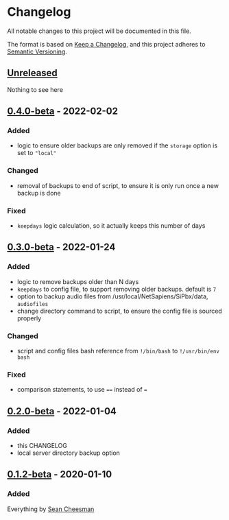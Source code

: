 # Changelog

All notable changes to this project will be documented in this file.

The format is based on [Keep a Changelog](https://keepachangelog.com/en/1.0.0/),
and this project adheres to [Semantic Versioning](https://semver.org/spec/v2.0.0.html).

## [Unreleased]

Nothing to see here

## [0.4.0-beta] - 2022-02-02

### Added

- logic to ensure older backups are only removed if the `storage` option is set to `"local"`

### Changed

- removal of backups to end of script, to ensure it is only run once a new backup is done

### Fixed

- `keepdays` logic calculation, so it actually keeps this number of days

## [0.3.0-beta] - 2022-01-24

### Added

- logic to remove backups older than N days
- `keepdays` to config file, to support removing older backups. default is `7`
- option to backup audio files from /usr/local/NetSapiens/SiPbx/data, `audiofiles`
- change directory command to script, to ensure the config file is sourced properly

### Changed

- script and config files bash reference from `!/bin/bash` to `!/usr/bin/env bash`

### Fixed

- comparison statements, to use `==` instead of `=`

## [0.2.0-beta] - 2022-01-04

### Added

- this CHANGELOG
- local server directory backup option

## [0.1.2-beta] - 2020-01-10

### Added

Everything by [Sean Cheesman](https://github.com/scheesman)

[Unreleased]: https://github.com/endeavorcomm/netsapiens-backup/compare/v0.4.0-beta...HEAD
[0.4.0-beta]: https://github.com/endeavorcomm/netsapiens-backup/compare/v0.3.0-beta...v0.4.0-beta
[0.3.0-beta]: https://github.com/endeavorcomm/netsapiens-backup/compare/v0.2.0-beta...v0.3.0-beta
[0.2.0-beta]: https://github.com/endeavorcomm/netsapiens-backup/compare/v0.1.2-beta...v0.2.0-beta
[0.1.2-beta]: https://github.com/endeavorcomm/netsapiens-backup/releases/tag/v0.1.2-beta